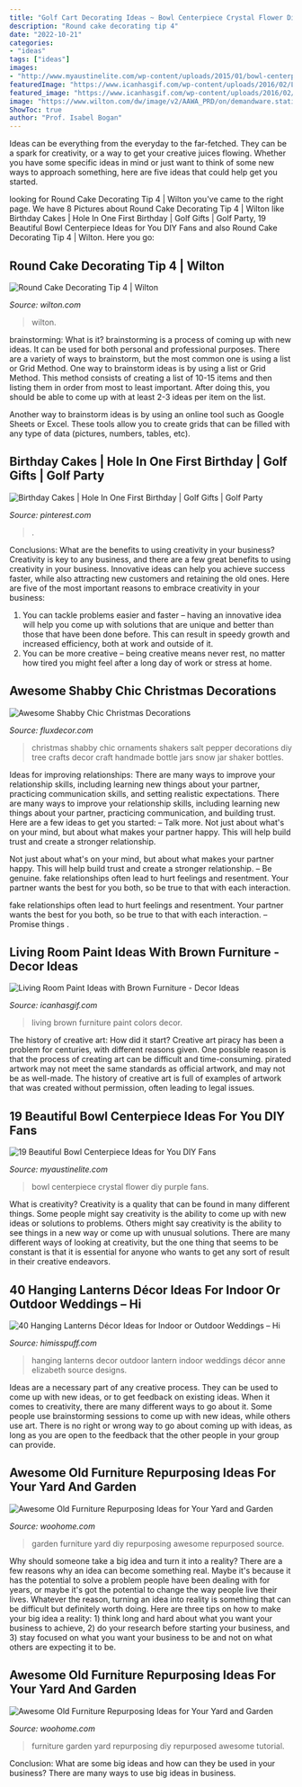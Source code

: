 ```yaml
---
title: "Golf Cart Decorating Ideas ~ Bowl Centerpiece Crystal Flower Diy Purple Fans"
description: "Round cake decorating tip 4"
date: "2022-10-21"
categories:
- "ideas"
tags: ["ideas"]
images:
- "http://www.myaustinelite.com/wp-content/uploads/2015/01/bowl-centerpiece-ideas-with-clear-crystal-and-purple-flower.jpg"
featuredImage: "https://www.icanhasgif.com/wp-content/uploads/2016/02/Living-Room-Paint-Ideas-with-Brown-Furniture.jpg"
featured_image: "https://www.icanhasgif.com/wp-content/uploads/2016/02/Living-Room-Paint-Ideas-with-Brown-Furniture.jpg"
image: "https://www.wilton.com/dw/image/v2/AAWA_PRD/on/demandware.static/-/Sites-wilton-product-master/default/dw24a22eb6/images/product/418-4/418-4-Wilton-Round-Cake-Decorating-Tip-4-L1.jpg?sw=1440&amp;sh=750&amp;sm=fit"
ShowToc: true
author: "Prof. Isabel Bogan"
---
```



Ideas can be everything from the everyday to the far-fetched. They can be a spark for creativity, or a way to get your creative juices flowing. Whether you have some specific ideas in mind or just want to think of some new ways to approach something, here are five ideas that could help get you started.

	

		
looking for Round Cake Decorating Tip 4 | Wilton you've came to the right page. We have 8 Pictures about Round Cake Decorating Tip 4 | Wilton like Birthday Cakes | Hole In One First Birthday | Golf Gifts | Golf Party, 19 Beautiful Bowl Centerpiece Ideas for You DIY Fans and also Round Cake Decorating Tip 4 | Wilton. Here you go:
		
    
## Round Cake Decorating Tip 4 | Wilton

<img loading=lazy src="https://www.wilton.com/dw/image/v2/AAWA_PRD/on/demandware.static/-/Sites-wilton-product-master/default/dw24a22eb6/images/product/418-4/418-4-Wilton-Round-Cake-Decorating-Tip-4-L1.jpg?sw=1440&amp;sh=750&amp;sm=fit" onerror="this.onerror=null;this.src='https://tse4.mm.bing.net/th?id=OIP.wyVYP51k9rj9lKKynuzNNwHaHa&amp;pid=15.1';" alt="Round Cake Decorating Tip 4 | Wilton">

_Source: wilton.com_

>wilton. 

	

brainstorming: What is it?
brainstorming is a process of coming up with new ideas. It can be used for both personal and professional purposes. There are a variety of ways to brainstorm, but the most common one is using a list or Grid Method.
One way to brainstorm ideas is by using a list or Grid Method. This method consists of creating a list of 10-15 items and then listing them in order from most to least important. After doing this, you should be able to come up with at least 2-3 ideas per item on the list.

Another way to brainstorm ideas is by using an online tool such as Google Sheets or Excel. These tools allow you to create grids that can be filled with any type of data (pictures, numbers, tables, etc).

    
## Birthday Cakes | Hole In One First Birthday | Golf Gifts | Golf Party

<img loading=lazy src="https://i.pinimg.com/736x/e7/91/92/e79192cd82f7380fdd8d74a56c1c53cd.jpg" onerror="this.onerror=null;this.src='https://tse3.mm.bing.net/th?id=OIP.5mTZekVWa2xUGgdMlHl8sgHaK7&amp;pid=15.1';" alt="Birthday Cakes | Hole In One First Birthday | Golf Gifts | Golf Party">

_Source: pinterest.com_

>. 

	

Conclusions: What are the benefits to using creativity in your business?
Creativity is key to any business, and there are a few great benefits to using creativity in your business. Innovative ideas can help you achieve success faster, while also attracting new customers and retaining the old ones. Here are five of the most important reasons to embrace creativity in your business: 

1. You can tackle problems easier and faster – having an innovative idea will help you come up with solutions that are unique and better than those that have been done before. This can result in speedy growth and increased efficiency, both at work and outside of it. 
2. You can be more creative – being creative means never rest, no matter how tired you might feel after a long day of work or stress at home.

    
## Awesome Shabby Chic Christmas Decorations

<img loading=lazy src="http://fluxdecor.com/wp-content/uploads/2016/10/shabby-chic-christmas/15-shabby-chic-christmas-decoration.jpg" onerror="this.onerror=null;this.src='https://tse2.mm.bing.net/th?id=OIP.4WixBeUxT7vVW8oqjWuXrAHaKW&amp;pid=15.1';" alt="Awesome Shabby Chic Christmas Decorations">

_Source: fluxdecor.com_

>christmas shabby chic ornaments shakers salt pepper decorations diy tree crafts decor craft handmade bottle jars snow jar shaker bottles. 

	

Ideas for improving relationships: There are many ways to improve your relationship skills, including learning new things about your partner, practicing communication skills, and setting realistic expectations.
There are many ways to improve your relationship skills, including learning new things about your partner, practicing communication, and building trust. Here are a few ideas to get you started: 
     – Talk more. Not just about what's on your mind, but about what makes your partner happy. This will help build trust and create a stronger relationship.

Not just about what's on your mind, but about what makes your partner happy. This will help build trust and create a stronger relationship. – Be genuine. fake relationships often lead to hurt feelings and resentment. Your partner wants the best for you both, so be true to that with each interaction.

fake relationships often lead to hurt feelings and resentment. Your partner wants the best for you both, so be true to that with each interaction. – Promise things .

    
## Living Room Paint Ideas With Brown Furniture - Decor Ideas

<img loading=lazy src="https://www.icanhasgif.com/wp-content/uploads/2016/02/Living-Room-Paint-Ideas-with-Brown-Furniture.jpg" onerror="this.onerror=null;this.src='https://tse1.mm.bing.net/th?id=OIP.ub9x6ZNuqwFL2-FC-nEjkAHaFQ&amp;pid=15.1';" alt="Living Room Paint Ideas with Brown Furniture - Decor Ideas">

_Source: icanhasgif.com_

>living brown furniture paint colors decor. 

	

The history of creative art: How did it start?
Creative art piracy has been a problem for centuries, with different reasons given. One possible reason is that the process of creating art can be difficult and time-consuming. pirated artwork may not meet the same standards as official artwork, and may not be as well-made. The history of creative art is full of examples of artwork that was created without permission, often leading to legal issues.

    
## 19 Beautiful Bowl Centerpiece Ideas For You DIY Fans

<img loading=lazy src="http://www.myaustinelite.com/wp-content/uploads/2015/01/bowl-centerpiece-ideas-with-clear-crystal-and-purple-flower.jpg" onerror="this.onerror=null;this.src='https://tse3.mm.bing.net/th?id=OIP.Xvqh1rNPbg2aZUld8inl9wHaJ4&amp;pid=15.1';" alt="19 Beautiful Bowl Centerpiece Ideas for You DIY Fans">

_Source: myaustinelite.com_

>bowl centerpiece crystal flower diy purple fans. 

	

What is creativity?
Creativity is a quality that can be found in many different things. Some people might say creativity is the ability to come up with new ideas or solutions to problems. Others might say creativity is the ability to see things in a new way or come up with unusual solutions. There are many different ways of looking at creativity, but the one thing that seems to be constant is that it is essential for anyone who wants to get any sort of result in their creative endeavors.

    
## 40 Hanging Lanterns Décor Ideas For Indoor Or Outdoor Weddings – Hi

<img loading=lazy src="https://www.himisspuff.com/wp-content/uploads/2017/09/Hanging-lantern-wedding-decor-5-e1577106184463.jpg" onerror="this.onerror=null;this.src='https://tse2.mm.bing.net/th?id=OIP.Y18MOxfCYGs21u5x2JAnrwHaLH&amp;pid=15.1';" alt="40 Hanging Lanterns Décor Ideas for Indoor or Outdoor Weddings – Hi">

_Source: himisspuff.com_

>hanging lanterns decor outdoor lantern indoor weddings décor anne elizabeth source designs. 

	

Ideas are a necessary part of any creative process. They can be used to come up with new ideas, or to get feedback on existing ideas. When it comes to creativity, there are many different ways to go about it. Some people use brainstorming sessions to come up with new ideas, while others use art. There is no right or wrong way to go about coming up with ideas, as long as you are open to the feedback that the other people in your group can provide.

    
## Awesome Old Furniture Repurposing Ideas For Your Yard And Garden

<img loading=lazy src="https://www.woohome.com/wp-content/uploads/2016/02/repurposed-furniture-garden-yard-12.jpg" onerror="this.onerror=null;this.src='https://tse1.mm.bing.net/th?id=OIP.3pGok8iSjaVTehAryotYogHaJ4&amp;pid=15.1';" alt="Awesome Old Furniture Repurposing Ideas for Your Yard and Garden">

_Source: woohome.com_

>garden furniture yard diy repurposing awesome repurposed source. 

	

Why should someone take a big idea and turn it into a reality?
There are a few reasons why an idea can become something real. Maybe it's because it has the potential to solve a problem people have been dealing with for years, or maybe it's got the potential to change the way people live their lives. Whatever the reason, turning an idea into reality is something that can be difficult but definitely worth doing. Here are three tips on how to make your big idea a reality: 1) think long and hard about what you want your business to achieve, 2) do your research before starting your business, and 3) stay focused on what you want your business to be and not on what others are expecting it to be.

    
## Awesome Old Furniture Repurposing Ideas For Your Yard And Garden

<img loading=lazy src="https://www.woohome.com/wp-content/uploads/2016/02/repurposed-furniture-garden-yard-3-2.jpg" onerror="this.onerror=null;this.src='https://tse4.mm.bing.net/th?id=OIP.5HpV0DUhHuqOIfQ4-DKwYAHaSP&amp;pid=15.1';" alt="Awesome Old Furniture Repurposing Ideas for Your Yard and Garden">

_Source: woohome.com_

>furniture garden yard repurposing diy repurposed awesome tutorial. 

	

Conclusion: What are some big ideas and how can they be used in your business?
There are many ways to use big ideas in business.

